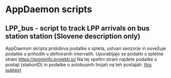 # AppDaemon scripts



## LPP_bus - script to track LPP arrivals on bus station station (Slovene description only)

AppDaemon skripta pridobiva podatke s spleta, ustvari senzorje in osvežuje podatke o prihodih 
v definiranih intervalih.
Uporabljajo se podatki s spletne strani https://prominfo.projekti.si/
Na tej speltni strani najdete podatke o postaji (stationID) in podatke o avtobusnih linijah na teh postajah.
[this subtext](LPP_bus/apps.yaml)
